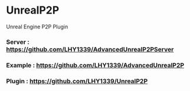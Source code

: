 # UnrealP2P
Unreal Engine P2P Plugin

### Server : https://github.com/LHY1339/AdvancedUnrealP2PServer
### Example : https://github.com/LHY1339/AdvancedUnrealP2P
### Plugin : https://github.com/LHY1339/UnrealP2P